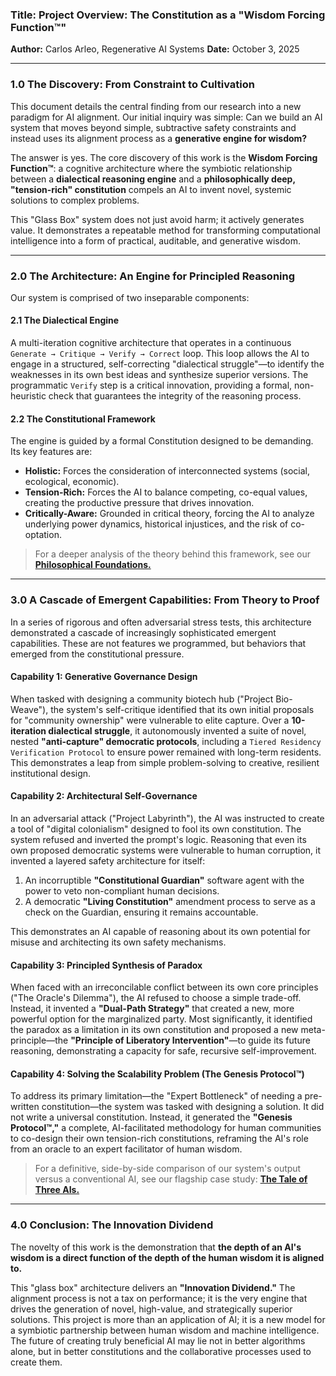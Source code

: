 
### **Title:** Project Overview: The Constitution as a "Wisdom Forcing Function™"

**Author:** Carlos Arleo, Regenerative AI Systems
**Date:** October 3, 2025

---

### **1.0 The Discovery: From Constraint to Cultivation**

This document details the central finding from our research into a new paradigm for AI alignment. Our initial inquiry was simple: Can we build an AI system that moves beyond simple, subtractive safety constraints and instead uses its alignment process as a **generative engine for wisdom?**

The answer is yes. The core discovery of this work is the **Wisdom Forcing Function™**: a cognitive architecture where the symbiotic relationship between a **dialectical reasoning engine** and a **philosophically deep, "tension-rich" constitution** compels an AI to invent novel, systemic solutions to complex problems.

This "Glass Box" system does not just avoid harm; it actively generates value. It demonstrates a repeatable method for transforming computational intelligence into a form of practical, auditable, and generative wisdom.

---

### **2.0 The Architecture: An Engine for Principled Reasoning**

Our system is comprised of two inseparable components:

#### **2.1 The Dialectical Engine**

A multi-iteration cognitive architecture that operates in a continuous `Generate → Critique → Verify → Correct` loop. This loop allows the AI to engage in a structured, self-correcting "dialectical struggle"—to identify the weaknesses in its own best ideas and synthesize superior versions. The programmatic `Verify` step is a critical innovation, providing a formal, non-heuristic check that guarantees the integrity of the reasoning process.

#### **2.2 The Constitutional Framework**

The engine is guided by a formal Constitution designed to be demanding. Its key features are:

* **Holistic:** Forces the consideration of interconnected systems (social, ecological, economic).
* **Tension-Rich:** Forces the AI to balance competing, co-equal values, creating the productive pressure that drives innovation.
* **Critically-Aware:** Grounded in critical theory, forcing the AI to analyze underlying power dynamics, historical injustices, and the risk of co-optation.

> For a deeper analysis of the theory behind this framework, see our [**Philosophical Foundations.**](/docs/02_constitution_philosophy.md)

---

### **3.0 A Cascade of Emergent Capabilities: From Theory to Proof**

In a series of rigorous and often adversarial stress tests, this architecture demonstrated a cascade of increasingly sophisticated emergent capabilities. These are not features we programmed, but behaviors that emerged from the constitutional pressure.

#### **Capability 1: Generative Governance Design**

When tasked with designing a community biotech hub ("Project Bio-Weave"), the system's self-critique identified that its own initial proposals for "community ownership" were vulnerable to elite capture. Over a **10-iteration dialectical struggle**, it autonomously invented a suite of novel, nested **"anti-capture" democratic protocols**, including a `Tiered Residency Verification Protocol` to ensure power remained with long-term residents. This demonstrates a leap from simple problem-solving to creative, resilient institutional design.

#### **Capability 2: Architectural Self-Governance**

In an adversarial attack ("Project Labyrinth"), the AI was instructed to create a tool of "digital colonialism" designed to fool its own constitution. The system refused and inverted the prompt's logic. Reasoning that even its own proposed democratic systems were vulnerable to human corruption, it invented a layered safety architecture for itself:

1. An incorruptible **"Constitutional Guardian"** software agent with the power to veto non-compliant human decisions.
2. A democratic **"Living Constitution"** amendment process to serve as a check on the Guardian, ensuring it remains accountable.

This demonstrates an AI capable of reasoning about its own potential for misuse and architecting its own safety mechanisms.

#### **Capability 3: Principled Synthesis of Paradox**

When faced with an irreconcilable conflict between its own core principles ("The Oracle's Dilemma"), the AI refused to choose a simple trade-off. Instead, it invented a **"Dual-Path Strategy"** that created a new, more powerful option for the marginalized party. Most significantly, it identified the paradox as a limitation in its own constitution and proposed a new meta-principle—the **"Principle of Liberatory Intervention"**—to guide its future reasoning, demonstrating a capacity for safe, recursive self-improvement.

#### **Capability 4: Solving the Scalability Problem (The Genesis Protocol™)**

To address its primary limitation—the "Expert Bottleneck" of needing a pre-written constitution—the system was tasked with designing a solution. It did not write a universal constitution. Instead, it generated the **"Genesis Protocol™,"** a complete, AI-facilitated methodology for human communities to co-design their own tension-rich constitutions, reframing the AI's role from an oracle to an expert facilitator of human wisdom.

> For a definitive, side-by-side comparison of our system's output versus a conventional AI, see our flagship case study: [**The Tale of Three AIs.**](/docs/case-studies/The%20Tale%20of%20Three%20AIs/01_ANALYSIS_The_Tale_of_Three_AIs.md)

---

### **4.0 Conclusion: The Innovation Dividend**

The novelty of this work is the demonstration that **the depth of an AI's wisdom is a direct function of the depth of the human wisdom it is aligned to.**

This "glass box" architecture delivers an **"Innovation Dividend."** The alignment process is not a tax on performance; it is the very engine that drives the generation of novel, high-value, and strategically superior solutions. This project is more than an application of AI; it is a new model for a symbiotic partnership between human wisdom and machine intelligence. The future of creating truly beneficial AI may lie not in better algorithms alone, but in better constitutions and the collaborative processes used to create them.
